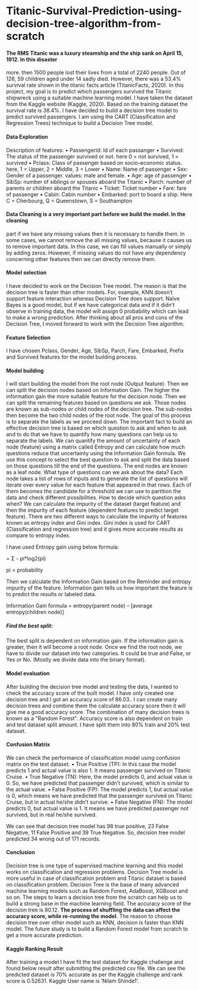# Titanic-Survival-Prediction-using-decision-tree-algorithm-from-scratch
#### The RMS Titanic was a luxury steamship and the ship sank on April 15, 1912. In this disaster
more. then 1500 people lost their lives from a total of 2240 people. Out of 126, 59 children aged
under 14 sadly died. However, there was a 53.4% survival rate shown in the titanic facts article
(TitanicFacts, 2020). In this project, my goal is to predict which passengers survived the Titanic
shipwreck using a suitable machine learning model. I have taken the dataset from the Kaggle
website (Kaggle, 2020). Based on the training dataset the survival rate is 38.4%. I have decided to
build a decision tree model to predict survived passengers. I am using the CART (Classification
and Regression Trees) technique to build a Decision Tree model.

#### Data Exploration
Description of features:
• PassengerId: Id of each passanger
• Survived: The status of the passenger survived or not. here 0 = not survived, 1
= survived
• Pclass: Class of passenger based on socio-economic status. here, 1 = Upper, 2
= Middle, 3 = Lower
• Name: Name of passenger
• Sex: Gender of a passenger. values: male and female.
• Age: age of passenger
• SibSp: number of siblings or spouses aboard the Titanic
• Parch: number of parents or children aboard the Titanic
• Ticket: Ticket number
• Fare: fare of passenger
• Cabin: Cabin number
• Embarked: port to board a ship. Here C = Cherbourg, Q = Queenstown, S =
Southampton

#### Data Cleaning is a very important part before we build the model. In the cleaning
part if we have any missing values then it is necessary to handle them. In some
cases, we cannot remove the all missing values, because it causes us to remove
important data. In this case, we can fill values manually or simply by adding zeros.
However, if missing values do not have any dependency concerning other features
then we can directly remove them.

#### Model selection
I have decided to work on the Decision Tree model. The reason is that the decision tree is
faster than other models. For, example, KNN doesn’t support feature interaction whereas
Decision Tree does support. Naïve Bayes is a good model, but if we have categorical data
and if it didn’t observe in training data, the model will assign 0 probability which can lead
to make a wrong prediction. After thinking about all pros and cons of the Decision Tree,
I moved forward to work with the Decision Tree algorithm.

#### Feature Selection
I have chosen Pclass, Gender, Age, SibSp, Parch, Fare, Embarked, Prefix and Survived
features for the model building process.

#### Model building
I will start building the model from the root node (Output feature). Then we can split the decision nodes based on Information Gain.  The higher the information gain the more suitable feature for the decision
node. Then we can split the remaining features based on questions we ask. Those nodes
are known as sub-nodes or child nodes of the decision tree. The sub-nodes then become
the two child nodes of the root node. The goal of this process is to separate the labels as
we proceed down. The important fact to build an effective decision tree is based on which
question to ask and when to ask and to do that we have to quantify how many questions
can help us to separate the labels. We can quantify the amount of uncertainty of each node
(feature) using a matrix called Entropy and can calculate how much questions reduce
that uncertainty using the Information Gain formula. We use this concept to select the best
question to ask and split the data based on those questions till the end of the questions. The
end nodes are known as a leaf node.
What type of questions can we ask about the data?
Each node takes a list of rows of inputs and to generate the list of questions will iterate
over every value for each feature that appeared in that rows. Each of them becomes the
candidate for a threshold we can use to partition the data and check different possibilities.
How to decide which question asks when?
We can calculate the impurity of the dataset (target feature) and then the impurity of each
feature (dependent features to predict target feature). There are two different ways to
calculate the impurity of features known as entropy index and Gini index. Gini index is
used for CART (Classification and regression tree) and it gives more accurate results as
compare to entropy index.

I have used Entropy gain using below formula:

= Σ - pi*log2(pi)

pi = probability

Then we calculate the Information Gain based on the Reminder and entropy impurity of the
feature. Information gain tells us how important the feature is to predict the results or
labeled data.

Information Gain formula = entropy(parent node) – [average entropy(children node)]

##### Find the best split:
The best split is dependent on information gain. If the information gain is greater, then
it will become a root node. Once we find the root node, we have to divide our dataset
into two categories. It could be true and False, or Yes or No. (Mostly we divide data
into the binary format).

#### Model evaluation
After building the decision tree model and testing the data, I wanted to check the accuracy
score of the built model.
I have only created one decision tree and I got an accuracy score of 86.03.. I can create
many decision trees and combine them the calculate accuracy score then it will give me a
good accuracy score. The combination of many decision trees is known as a "Random
Forest". Accuracy score is also dependent on train and test dataset split amount. I have
split them into 80% train and 20% test dataset.

#### Confusion Matrix
We can check the performance of classification model using confusion matrix on the test
dataset.
• True Positive (TP): In this case the model predicts 1 and actual value is also 1. It
means passenger survived on Titanic Cruise.
• True Negative (TN): Here, the model predicts 0, and actual value is 0. So, we have
predicted that passenger didn’t survived, which is similar to the actual value.
• False Positive (FP): The model predicts 1, but actual value is 0, which means we
have predicted that the passenger survived on Titanic Cruise, but in actual he/she
didn’t survive.
• False Negative (FN): The model predicts 0, but actual value is 1. It means we have
predicted passenger not survived, but in real he/she survived.

We can see that decision tree model has 98 true positive, 23 False Negative, 11
False Positive and 39 True Negative. So, decision tree model predicted 34 wrong
out of 171 records.

#### Conclusion
Decision tree is one type of supervised machine learning and this model works on
classification and regression problems. Decision Tree model is more useful in case of
classification problem and Titanic dataset is based on classification problem. Decision Tree
is the base of many advanced machine learning models such as Random Forest, AdaBoost,
XGBoost and so on. The steps to learn a decision tree from the scratch can help us to build
a strong base in the machine learning field. The accuracy score of the decision tree is 80.12.
<b> The process of shuffling the data can affect the accuracy score, while re-running the model.</b>
The reason to choose decision tree over other model such as KNN, decision is faster than
KNN model. The future study is to build a Random Forest model from scratch to get a
more accurate prediction.

#### Kaggle Ranking Result
After training a model I have fit the test dataset for Kaggle challenge and found below
result after submitting the predicted csv file. We can see the predicted dataset is 70%
accurate as per the Kaggle challenge and rank score is 0.52631. Kaggle User name is
‘Nilam Shinde1’.
